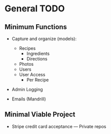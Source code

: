 # General TODO

## Minimum Functions

* Capture and organize (models):
  * Recipes
    * Ingredients
    * Directions
  * Photos
  * Users
  * User Access
    * Per Recipe

* Admin Logging
* Emails (Mandrill)

## Minimal Viable Project

* Stripe credit card acceptance — Private repos

